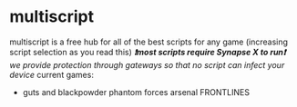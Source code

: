 # multiscript

multiscript is a free hub for all of the best scripts for any game (increasing script selection as you read this)
 ***❗most scripts require Synapse X to run❗***
 *we provide protection through gateways so that no script can infect your device*
 current games:
 * guts and blackpowder
 phantom forces
 arsenal
 FRONTLINES
